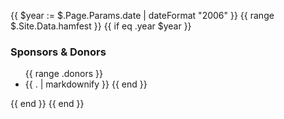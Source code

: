 {{ $year := $.Page.Params.date | dateFormat "2006" }}
{{ range $.Site.Data.hamfest }}
	{{ if eq .year $year }}
		<div id="banner">
			<h3>Sponsors & Donors</h3>
			<ul>
			{{ range .donors }}
				<li>{{ . | markdownify }}
			{{ end }}
			</ul>
		</div>
	{{ end }}
{{ end }}
